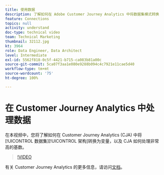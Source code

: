 ```yaml
---
title: 使用数据
description: 了解如何在 Adobe Customer Journey Analytics 中将数据集模式转换为变量，以及 CJA 如何处理非常高的基数。
feature: Connections
topics: null
activity: understand
doc-type: technical video
team: Technical Marketing
thumbnail: 32112.jpg
kt: 3964
role: Data Engineer, Data Architect
level: Intermediate
exl-id: 5562f818-0c5f-4421-b715-ca083b81a00c
source-git-commit: 5ca07f3aa1e080e9288b094c4c7921e11cae5d40
workflow-type: tm+mt
source-wordcount: '75'
ht-degree: 100%

---
```


# 在 Customer Journey Analytics 中处理数据

在本视频中，您将了解如何在 Customer Journey Analytics (CJA) 中将[!UICONTROL 数据集][!UICONTROL 架构]转换为变量，以及 CJA 如何处理非常高的基数。

>[!VIDEO](https://video.tv.adobe.com/v/32112/?quality=12)

有关 Customer Journey Analytics 的更多信息，请访问[文档](https://experienceleague.adobe.com/docs/analytics-platform/using/cja-landing.html?lang=zh-Hans)。
